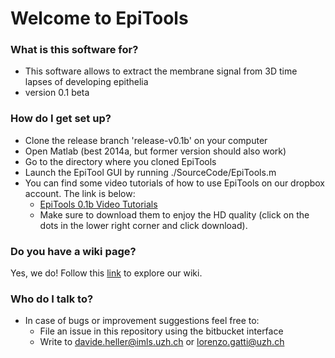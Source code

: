 # Welcome to EpiTools #

### What is this software for? ###

* This software allows to extract the membrane signal from 3D time lapses of developing epithelia
* version 0.1 beta

### How do I get set up? ###

* Clone the release branch 'release-v0.1b' on your computer
* Open Matlab (best 2014a, but former version should also work)
* Go to the directory where you cloned EpiTools
* Launch the EpiTool GUI by running ./SourceCode/EpiTools.m
* You can find some video tutorials of how to use EpiTools on our dropbox account. The link is below:
    * [EpiTools 0.1b Video Tutorials](https://www.dropbox.com/sh/wpezw6t7lma5d4f/AAD4QKHwtk61sgE2gxMLp0Vva)
    * Make sure to download them to enjoy the HD quality (click on the dots in the lower right corner and click download).  

### Do you have a wiki page? ###
Yes, we do! Follow this [link](https://bitbucket.org/davideheller/epitools/wiki) to explore our wiki. 


### Who do I talk to? ###

* In case of bugs or improvement suggestions feel free to:
    * File an issue in this repository using the bitbucket interface
    * Write to davide.heller@imls.uzh.ch or lorenzo.gatti@uzh.ch